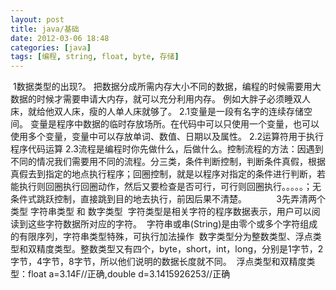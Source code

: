 ```yaml
---
layout: post
title: java/基础
date: 2012-03-06 18:48
categories: [java]
tags: [编程, string, float, byte, 存储]
---
```

 1数据类型的出现?。 把数据分成所需内存大小不同的数据，编程的时候需要用大数据的时候才需要申请大内存，就可以充分利用内存。 例如大胖子必须睡双人床，就给他双人床，瘦的人单人床就够了。
2.1变量是一段有名字的连续存储空间。 变量是程序中数据的临时存放场所。在代码中可以只使用一个变量，也可以使用多个变量，变量中可以存放单词、数值、日期以及属性。
2.2运算符用于执行程序代码运算
2.3流程是编程时你先做什么，后做什么。控制流程的方法：因遇到不同的情况我们需要用不同的流程。分三类，条件判断控制，判断条件真假，根据真假去到指定的地点执行程序；回圈控制，就是以程序对指定的条件进行判断，若能执行则回圈执行回圈动作，然后又要检查是否可行，可行则回圈执行。。。。。；无条件式跳跃控制，直接跳到目的地去执行，前因后果不清楚。         
 
3先弄清两个类型 字符串类型 和 数字类型
 字符类型是相关字符的程序数据表示，用户可以阅读到这些字符数据所对应的字符。
 字符串或串(String)是由零个或多个字符组成的有限序列，字符串类型特殊，可执行加法操作
 数字类型分为整数类型、浮点类型和双精度类型。整数类型又有四个，byte，short，int，long，分别是1字节，2字节，4字节，8字节，所以他们说明的数据长度就不同。
 浮点类型和双精度类型：float a=3.14F//正确,double d=3.1415926253//正确


